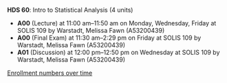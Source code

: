 **HDS 60**: Intro to Statistical Analysis (4 units)

- **A00** (Lecture) at 11:00 am–11:50 am on Monday, Wednesday, Friday at SOLIS 109 by Warstadt, Melissa Fawn (A53200439)
- **A00** (Final Exam) at 11:30 am–2:29 pm on Friday at SOLIS 109 by Warstadt, Melissa Fawn (A53200439)
- **A01** (Discussion) at 12:00 pm–12:50 pm on Wednesday at SOLIS 109 by Warstadt, Melissa Fawn (A53200439)

[Enrollment numbers over time](./HDS60.tsv)
